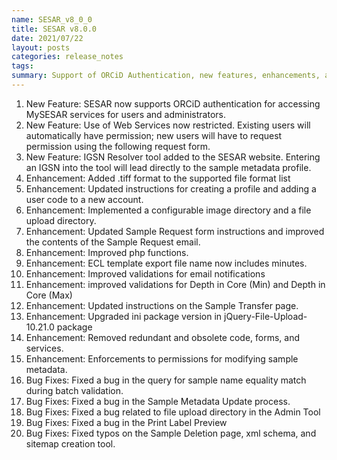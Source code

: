 ```yaml
---
name: SESAR_v8_0_0
title: SESAR v8.0.0
date: 2021/07/22
layout: posts
categories: release_notes
tags: 
summary: Support of ORCiD Authentication, new features, enhancements, and bug fixes
---
```


1. New Feature: SESAR now supports ORCiD authentication for accessing MySESAR services for users and administrators.  
2. New Feature: Use of Web Services now restricted.  Existing users will automatically have permission; new users will have to request permission using the following request form.
3. New Feature: IGSN Resolver tool added to the SESAR website. Entering an IGSN into the tool will lead directly to the sample metadata profile.
4. Enhancement: Added .tiff format to the supported file format list
5. Enhancement: Updated instructions for creating a profile and adding a user code to a new account.
6. Enhancement: Implemented a configurable image directory and a file upload directory.
7. Enhancement: Updated Sample Request form instructions and improved the contents of the Sample Request email.
8. Enhancement: Improved php functions.
9. Enhancement: ECL template export file name now includes minutes.
10. Enhancement: Improved validations for email notifications
11. Enhancement: improved validations for Depth in Core (Min) and Depth in Core (Max)
12. Enhancement: Updated instructions on the Sample Transfer page.
13. Enhancement: Upgraded ini package version in jQuery-File-Upload-10.21.0 package
14. Enhancement: Removed redundant and obsolete code, forms, and services.
15. Enhancement: Enforcements to permissions for modifying sample metadata.
16. Bug Fixes: Fixed a bug in the query for sample name equality match during batch validation.
17. Bug Fixes: Fixed a bug in the Sample Metadata Update process.
18. Bug Fixes: Fixed a bug related to file upload directory in the Admin Tool
19. Bug Fixes: Fixed a bug in the Print Label Preview
20. Bug Fixes: Fixed typos on the Sample Deletion page, xml schema, and sitemap creation tool.
